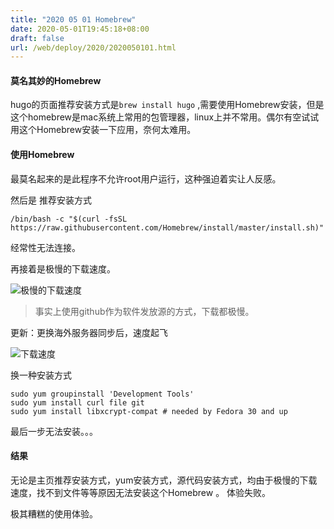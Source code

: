 ```yaml
---
title: "2020 05 01 Homebrew"
date: 2020-05-01T19:45:18+08:00
draft: false
url: /web/deploy/2020/2020050101.html
---
```


#### 莫名其妙的Homebrew

hugo的页面推荐安装方式是`brew install hugo` ,需要使用Homebrew安装，但是这个homebrew是mac系统上常用的包管理器，linux上并不常用。偶尔有空试试用这个Homebrew安装一下应用，奈何太难用。

#### 使用Homebrew

最莫名起来的是此程序不允许root用户运行，这种强迫着实让人反感。


然后是 推荐安装方式

 `/bin/bash -c "$(curl -fsSL https://raw.githubusercontent.com/Homebrew/install/master/install.sh)"`

 经常性无法连接。


再接着是极慢的下载速度。

![极慢的下载速度](https://cdn.jsdelivr.net/gh/denalon/mms@master/image/2020050101.png)


> 事实上使用github作为软件发放源的方式，下载都极慢。



更新：更换海外服务器同步后，速度起飞

![下载速度](https://cdn.jsdelivr.net/gh/denalon/mms@master/image/2020050104.png)





换一种安装方式

```
sudo yum groupinstall 'Development Tools'
sudo yum install curl file git
sudo yum install libxcrypt-compat # needed by Fedora 30 and up

```

最后一步无法安装。。。

#### 结果

无论是主页推荐安装方式，yum安装方式，源代码安装方式，均由于极慢的下载速度，找不到文件等等原因无法安装这个Homebrew 。 体验失败。


极其糟糕的使用体验。